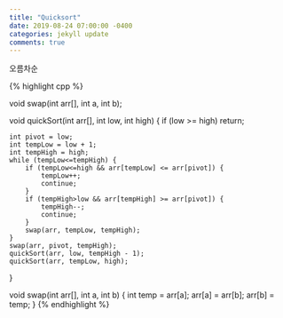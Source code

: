 ```yaml
---
title: "Quicksort"
date: 2019-08-24 07:00:00 -0400
categories: jekyll update
comments: true
---
```

오름차순

{% highlight cpp %}

void swap(int arr[], int a, int b);

void quickSort(int arr[], int low, int high)
{
	if (low >= high)
		return;

	int pivot = low;
	int tempLow = low + 1;
	int tempHigh = high;
	while (tempLow<=tempHigh) {
		if (tempLow<=high && arr[tempLow] <= arr[pivot]) {
			tempLow++;
			continue;
		}
		if (tempHigh>low && arr[tempHigh] >= arr[pivot]) {
			tempHigh--;
			continue;
		}
		swap(arr, tempLow, tempHigh);
	}
	swap(arr, pivot, tempHigh);
	quickSort(arr, low, tempHigh - 1);
	quickSort(arr, tempLow, high);
}

void swap(int arr[], int a, int b) {
	int temp = arr[a];
	arr[a] = arr[b];
	arr[b] = temp;
}
{% endhighlight %}
